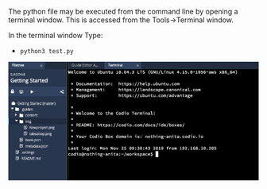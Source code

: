 The python file may be executed from the command line by opening a terminal window. This is accessed from the Tools->Terminal window. 

In the terminal window Type: 

- `python3 test.py`


![](.guides/img/python-terminal.png)

